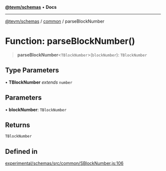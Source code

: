 [**@tevm/schemas**](../../README.md) • **Docs**

***

[@tevm/schemas](../../modules.md) / [common](../README.md) / parseBlockNumber

# Function: parseBlockNumber()

> **parseBlockNumber**\<`TBlockNumber`\>(`blockNumber`): `TBlockNumber`

## Type Parameters

• **TBlockNumber** *extends* `number`

## Parameters

• **blockNumber**: `TBlockNumber`

## Returns

`TBlockNumber`

## Defined in

[experimental/schemas/src/common/SBlockNumber.js:106](https://github.com/qbzzt/tevm-monorepo/blob/main/experimental/schemas/src/common/SBlockNumber.js#L106)
